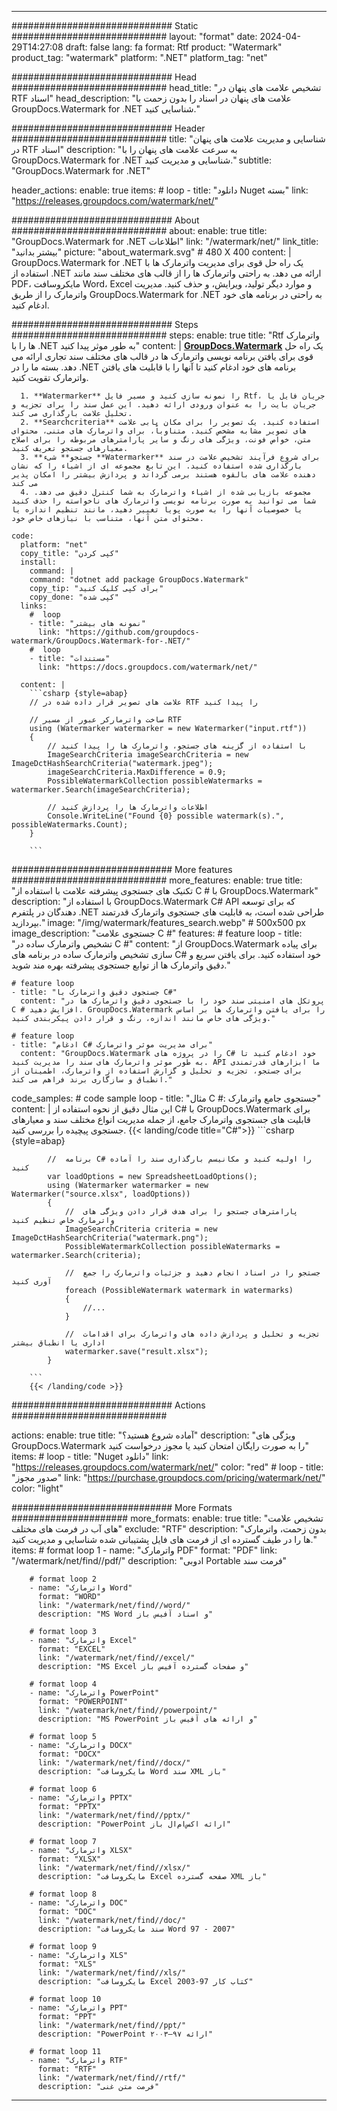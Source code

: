 
---
############################# Static ############################
layout: "format"
date:  2024-04-29T14:27:08
draft: false
lang: fa
format: Rtf
product: "Watermark"
product_tag: "watermark"
platform: ".NET"
platform_tag: "net"

############################# Head ############################
head_title: "تشخیص علامت های پنهان در RTF اسناد"
head_description: "علامت های پنهان در اسناد را بدون زحمت با GroupDocs.Watermark for .NET شناسایی کنید."

############################# Header ############################
title: "شناسایی و مدیریت علامت های پنهان در RTF اسناد" 
description: "به سرعت علامت های پنهان را با GroupDocs.Watermark for .NET شناسایی و مدیریت کنید."
subtitle: "GroupDocs.Watermark for .NET" 

header_actions:
  enable: true
  items:
    #  loop
    - title: "دانلود Nuget بسته"
      link: "https://releases.groupdocs.com/watermark/net/"
      
############################# About ############################
about:
    enable: true
    title: "GroupDocs.Watermark for .NET اطلاعات"
    link: "/watermark/net/"
    link_title: "بیشتر بدانید"
    picture: "about_watermark.svg" # 480 X 400
    content: |
       GroupDocs.Watermark for .NET یک راه حل قوی برای مدیریت واترمارک ها با استفاده از .NET ارائه می دهد. به راحتی واترمارک ها را از قالب های مختلف سند مانند PDF، مایکروسافت Word، Excel و موارد دیگر تولید، ویرایش، و حذف کنید. مدیریت واترمارک را از طریق GroupDocs.Watermark for .NET به راحتی در برنامه های خود ادغام کنید.

############################# Steps ############################
steps:
    enable: true
    title: "Rtf واترمارک ها را با .NET به طور موثر پیدا کنید"
    content: |
      **[GroupDocs.Watermark](https://products.groupdocs.com/watermark/net/)** یک راه حل قوی برای یافتن برنامه نویسی واترمارک ها در قالب های مختلف سند تجاری ارائه می دهد. بسته ما را در .NET برنامه های خود ادغام کنید تا آنها را با قابلیت های یافتن واترمارک تقویت کنید.
      
      1. **Watermarker** را نمونه سازی کنید و مسیر فایل Rtf، جریان فایل یا جریان بایت را به عنوان ورودی ارائه دهید. این عمل سند را برای تجزیه و تحلیل علامت بارگذاری می کند.
      2. **Searchcriteria** استفاده کنید. یک تصویر را برای مکان یابی علامت های تصویر مشابه مشخص کنید. متناوباً، برای واترمارک های متنی، محتوای متن، خواص فونت، ویژگی های رنگ و سایر پارامترهای مربوطه را برای اصلاح معیارهای جستجو تعریف کنید.
      3. **جستجو** شیء **Watermarker** برای شروع فرآیند تشخیص علامت در سند بارگذاری شده استفاده کنید. این تابع مجموعه ای از اشیاء را که نشان دهنده علامت های بالقوه هستند برمی گرداند و پردازش بیشتر را امکان پذیر می کند
      4. مجموعه بازیابی شده از اشیاء واترمارک به شما کنترل دقیق می دهد. شما می توانید به صورت برنامه نویسی واترمارک های ناخواسته را حذف کنید یا خصوصیات آنها را به صورت پویا تغییر دهید، مانند تنظیم اندازه یا محتوای متن آنها، متناسب با نیازهای خاص خود.
   
    code:
      platform: "net"
      copy_title: "کپی کردن"
      install:
        command: |
        command: "dotnet add package GroupDocs.Watermark"
        copy_tip: "برای کپی کلیک کنید"
        copy_done: "کپی شده"
      links:
        #  loop
        - title: "نمونه های بیشتر"
          link: "https://github.com/groupdocs-watermark/GroupDocs.Watermark-for-.NET/"
        #  loop
        - title: "مستندات"
          link: "https://docs.groupdocs.com/watermark/net/"
          
      content: |
        ```csharp {style=abap}
        // علامت های تصویر قرار داده شده در RTF را پیدا کنید

        // ساخت واترمارکر عبور از مسیر RTF
        using (Watermarker watermarker = new Watermarker("input.rtf"))
        {
            // با استفاده از گزینه های جستجو، واترمارک ها را پیدا کنید
            ImageSearchCriteria imageSearchCriteria = new ImageDctHashSearchCriteria("watermark.jpeg");
            imageSearchCriteria.MaxDifference = 0.9;
            PossibleWatermarkCollection possibleWatermarks = watermarker.Search(imageSearchCriteria);

            // اطلاعات واترمارک ها را پردازش کنید
            Console.WriteLine("Found {0} possible watermark(s).", possibleWatermarks.Count);
        }
        
        ```  

############################# More features ############################
more_features:
  enable: true
  title: "تکنیک های جستجوی پیشرفته علامت با استفاده از C # با GroupDocs.Watermark"
  description: "با استفاده از GroupDocs.Watermark C# API که برای توسعه دهندگان در پلتفرم .NET طراحی شده است، به قابلیت های جستجوی واترمارک قدرتمند بپردازید."
  image: "/img/watermark/features_search.webp" # 500x500 px
  image_description: "جستجوی علامت C #"
  features:
    # feature loop
    - title: "تشخیص واترمارک ساده در C #"
      content: "از GroupDocs.Watermark برای پیاده سازی تشخیص واترمارک ساده در برنامه های C# خود استفاده کنید. برای یافتن سریع و دقیق واترمارک ها از توابع جستجوی پیشرفته بهره مند شوید."

    # feature loop
    - title: "جستجوی دقیق واترمارک با C#"
      content: "پروتکل های امنیتی سند خود را با جستجوی دقیق واترمارک ها در C # افزایش دهید. GroupDocs.Watermark را برای یافتن واترمارک ها بر اساس ویژگی های خاص مانند اندازه، رنگ و قرار دادن پیکربندی کنید."

    # feature loop
    - title: "ادغام C# برای مدیریت موثر واترمارک"
      content: "GroupDocs.Watermark را در پروژه های C# خود ادغام کنید تا به طور موثر واترمارک های سند را مدیریت کنید. API ما ابزارهای قدرتمندی برای جستجو، تجزیه و تحلیل و گزارش استفاده از واترمارک، اطمینان از انطباق و سازگاری برند فراهم می کند."
      
  code_samples:
    # code sample loop
    - title: "مثال C #: جستجوی جامع واترمارک"
      content: |
        این مثال دقیق از نحوه استفاده از C# با GroupDocs.Watermark برای قابلیت های جستجوی واترمارک جامع، از جمله مدیریت انواع مختلف سند و معیارهای جستجوی پیچیده را بررسی کنید.
        {{< landing/code title="C#">}}
        ```csharp {style=abap}
        
            //  برنامه C# را اولیه کنید و مکانیسم بارگذاری سند را آماده کنید
            var loadOptions = new SpreadsheetLoadOptions();
            using (Watermarker watermarker = new Watermarker("source.xlsx", loadOptions))
            {
                //  پارامترهای جستجو را برای هدف قرار دادن ویژگی های واترمارک خاص تنظیم کنید
                ImageSearchCriteria criteria = new ImageDctHashSearchCriteria("watermark.png");
                PossibleWatermarkCollection possibleWatermarks = watermarker.Search(criteria);

                //  جستجو را در اسناد انجام دهید و جزئیات واترمارک را جمع آوری کنید
                foreach (PossibleWatermark watermark in watermarks)
                {
                    //...
                }

                //  تجزیه و تحلیل و پردازش داده های واترمارک برای اقدامات اداری یا انطباق بیشتر
                watermarker.save("result.xlsx");
            }

        ```
        {{< /landing/code >}}


############################# Actions ############################

actions:
  enable: true
  title: "آماده شروع هستید؟"
  description: "ویژگی های GroupDocs.Watermark را به صورت رایگان امتحان کنید یا مجوز درخواست کنید"
  items:
    #  loop
    - title: "Nuget دانلود"
      link: "https://releases.groupdocs.com/watermark/net/"
      color: "red"
        #  loop
    - title: "صدور مجوز"
      link: "https://purchase.groupdocs.com/pricing/watermark/net/"
      color: "light"


############################# More Formats #####################
more_formats:
    enable: true
    title: "تشخیص علامت های آب در فرمت های مختلف"
    exclude: "RTF"
    description: "بدون زحمت، واترمارک ها را در طیف گسترده ای از فرمت های فایل پشتیبانی شده شناسایی و مدیریت کنید."
    items: 
        # format loop 1
        - name: "واترمارک PDF"
          format: "PDF"
          link: "/watermark/net/find//pdf/"
          description: "ادوبی Portable فرمت سند"

        # format loop 2
        - name: "واترمارک Word"
          format: "WORD"
          link: "/watermark/net/find//word/"
          description: "MS Word و اسناد آفیس باز"
          
        # format loop 3
        - name: "واترمارک Excel"
          format: "EXCEL"
          link: "/watermark/net/find//excel/"
          description: "MS Excel و صفحات گسترده آفیس باز"

        # format loop 4
        - name: "واترمارک PowerPoint"
          format: "POWERPOINT"
          link: "/watermark/net/find//powerpoint/"
          description: "MS PowerPoint و ارائه های آفیس باز"

        # format loop 5
        - name: "واترمارک DOCX"
          format: "DOCX"
          link: "/watermark/net/find//docx/"
          description: "مایکروسافت Word سند XML باز"
          
        # format loop 6
        - name: "واترمارک PPTX"
          format: "PPTX"
          link: "/watermark/net/find//pptx/"
          description: "PowerPoint ارائه اکس‌ام‌ال باز"
          
        # format loop 7
        - name: "واترمارک XLSX"
          format: "XLSX"
          link: "/watermark/net/find//xlsx/"
          description: "مایکروسافت Excel صفحه گسترده XML باز"

        # format loop 8
        - name: "واترمارک DOC"
          format: "DOC"
          link: "/watermark/net/find//doc/"
          description: "سند مایکروسافت Word 97 - 2007"

        # format loop 9
        - name: "واترمارک XLS"
          format: "XLS"
          link: "/watermark/net/find//xls/"
          description: "مایکروسافت Excel کتاب کار 97-2003"

        # format loop 10
        - name: "واترمارک PPT"
          format: "PPT"
          link: "/watermark/net/find//ppt/"
          description: "PowerPoint ارائه ۹۷—۲۰۰۳"

        # format loop 11
        - name: "واترمارک RTF"
          format: "RTF"
          link: "/watermark/net/find//rtf/"
          description: "فرمت متن غنی"

---
